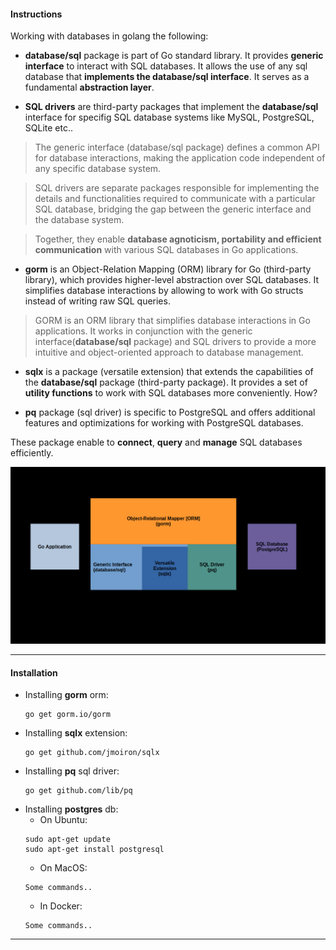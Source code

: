 #### Instructions

Working with databases in golang the following:
- **database/sql** package is part of Go standard library. It provides **generic interface** to interact with SQL databases. It allows the use of any sql database that **implements the database/sql interface**. It serves as a fundamental **abstraction layer**.

- **SQL drivers** are third-party packages that implement the **database/sql** interface for specifig SQL database systems like MySQL, PostgreSQL, SQLite etc..

> The generic interface (database/sql package) defines a common API for database interactions, making the application code independent of any specific database system.

> SQL drivers are separate packages responsible for implementing the details and functionalities required to communicate with a particular SQL database, bridging the gap between the generic interface and the database system. 

> Together, they enable **database agnoticism, portability and efficient communication** with various SQL databases in Go applications.

- **gorm** is an Object-Relation Mapping (ORM) library for Go (third-party library), which provides higher-level abstraction over SQL databases. It simplifies database interactions by allowing to work with Go structs instead of writing raw SQL queries.

> GORM is an ORM library that simplifies database interactions in Go applications. It works in conjunction with the generic interface(**database/sql** package) and SQL drivers to provide a more intuitive and object-oriented approach to database management.

- **sqlx** is a package (versatile extension) that extends the capabilities of the **database/sql** package (third-party package). It provides a set of **utility functions** to work with SQL databases more conveniently. How?

- **pq** package (sql driver) is specific to PostgreSQL and offers additional features and optimizations for working with PostgreSQL databases.

These package enable to **connect**, **query** and **manage** SQL databases efficiently.

![Simple Diagram](sql-go.png)

---

#### Installation
- Installing **gorm** orm:
    ```
    go get gorm.io/gorm
    ```
- Installing **sqlx** extension:
    ```
    go get github.com/jmoiron/sqlx
    ```
- Installing **pq** sql driver:
    ```
    go get github.com/lib/pq
    ```
- Installing **postgres** db:
    - On Ubuntu:
    ```
    sudo apt-get update
    sudo apt-get install postgresql
    ```
    - On MacOS:
    ```
    Some commands..
    ```
    - In Docker:
    ```
    Some commands..
    ```
---
